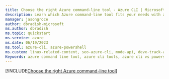 ```yaml
---
title: Choose the right Azure command-line tool - Azure CLI | Microsoft Docs
description: Learn which Azure command-line tool fits your needs with an Azure CLI vs Azure PowerShell comparison — get started with your preferred command-line tool.
manager: jasongroce
author: dbradish-microsoft
ms.author: dbradish
ms.topic: quickstart
ms.service: azure
ms.date: 06/19/2023
ms.tool: azure-cli, azure-powershell
ms.custom: linux-related-content, seo-azure-cli, mode-api, devx-track-azurepowershell
Keywords: azure command line tool, azure cli tools, azure cli vs powershell, azure cli powershell, powershell cli, azure cli vs cloud shell, shell environment
---
```


[!INCLUDE[Choose the right Azure command-line tool](~/azure-dev-docs-pr/articles/includes/choose-the-right-azure-command-line-tool.md)]
